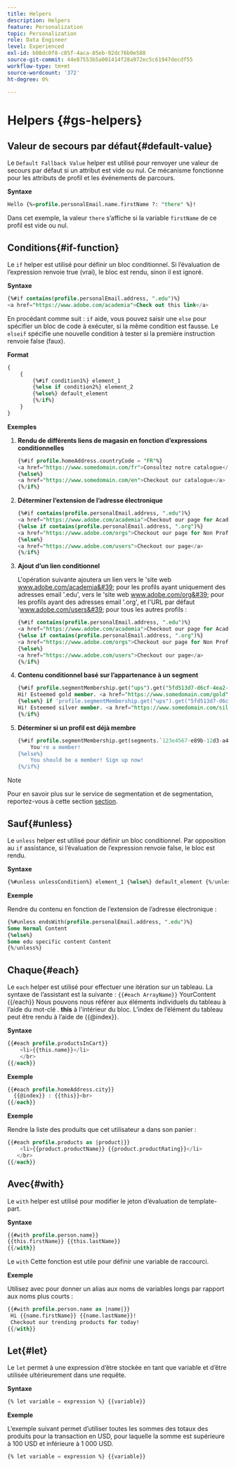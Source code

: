 ```yaml
---
title: Helpers
description: Helpers
feature: Personalization
topic: Personalization
role: Data Engineer
level: Experienced
exl-id: b08dc0f8-c85f-4aca-85eb-92dc76b0e588
source-git-commit: 44e87553b5a001414f28a972ec5c61947decdf55
workflow-type: tm+mt
source-wordcount: '372'
ht-degree: 0%

---
```


# Helpers {#gs-helpers}

## Valeur de secours par défaut{#default-value}

Le `Default Fallback Value` helper est utilisé pour renvoyer une valeur de secours par défaut si un attribut est vide ou nul. Ce mécanisme fonctionne pour les attributs de profil et les événements de parcours.

**Syntaxe**

```sql
Hello {%=profile.personalEmail.name.firstName ?: "there" %}!
```

Dans cet exemple, la valeur `there` s’affiche si la variable `firstName` de ce profil est vide ou nul.

## Conditions{#if-function}

Le `if` helper est utilisé pour définir un bloc conditionnel.
Si l’évaluation de l’expression renvoie true (vrai), le bloc est rendu, sinon il est ignoré.

**Syntaxe**

```sql
{%#if contains(profile.personalEmail.address, ".edu")%}
<a href="https://www.adobe.com/academia">Check out this link</a>
```

En procédant comme suit : `if` aide, vous pouvez saisir une `else` pour spécifier un bloc de code à exécuter, si la même condition est fausse.
Le `elseif` spécifie une nouvelle condition à tester si la première instruction renvoie false (faux).


**Format**

```sql
{
    {
        {%#if condition1%} element_1 
        {%else if condition2%} element_2 
        {%else%} default_element 
        {%/if%}
    }
}
```

**Exemples**

1. **Rendu de différents liens de magasin en fonction d’expressions conditionnelles**

   ```sql
   {%#if profile.homeAddress.countryCode = "FR"%}
   <a href="https://www.somedomain.com/fr">Consultez notre catalogue</a>
   {%else%}
   <a href="https://www.somedomain.com/en">Checkout our catalogue</a>
   {%/if%}
   ```

1. **Déterminer l’extension de l’adresse électronique**

   ```sql
   {%#if contains(profile.personalEmail.address, ".edu")%}
   <a href="https://www.adobe.com/academia">Checkout our page for Academia personals</a>
   {%else if contains(profile.personalEmail.address, ".org")%}
   <a href="https://www.adobe.com/orgs">Checkout our page for Non Profits</a>
   {%else%}
   <a href="https://www.adobe.com/users">Checkout our page</a>
   {%/if%}
   ```

1. **Ajout d’un lien conditionnel**

   L&#39;opération suivante ajoutera un lien vers le &#39;site web www.adobe.com/academia&#39; pour les profils ayant uniquement des adresses email &#39;.edu&#39;, vers le &#39;site web www.adobe.com/org&#39; pour les profils ayant des adresses email &#39;.org&#39;, et l&#39;URL par défaut &#39;www.adobe.com/users&#39; pour tous les autres profils :

   ```sql
   {%#if contains(profile.personalEmail.address, ".edu")%}
   <a href="https://www.adobe.com/academia">Checkout our page for Academia personals</a>
   {%else if contains(profile.personalEmail.address, ".org")%}
   <a href="https://www.adobe.com/orgs">Checkout our page for Non Profits</a>
   {%else%}
   <a href="https://www.adobe.com/users">Checkout our page</a>
   {%/if%}
   ```

1. **Contenu conditionnel basé sur l’appartenance à un segment**

   ```sql
   {%#if profile.segmentMembership.get("ups").get("5fd513d7-d6cf-4ea2-856a-585150041a8b").status = "existing"%}
   Hi! Esteemed gold member. <a href="https://www.somedomain.com/gold">Checkout your exclusive perks </a>
   {%else%} if 'profile.segmentMembership.get("ups").get("5fd513d7-d6cf-4ea2-856a-585150041a8c").status = "existing"'%}
   Hi! Esteemed silver member. <a href="https://www.somedomain.com/silver">Checkout your exclusive perks </a>
   {%/if%}
   ```

1. **Déterminer si un profil est déjà membre**

   ```sql
   {%#if profile.segmentMembership.get(segments.`123e4567-e89b-12d3-a456-426614174000`.id)%}
       You're a member!
   {%else%}
       You should be a member! Sign up now!
   {%/if%}
   ```

>[!NOTE]
>
>Pour en savoir plus sur le service de segmentation et de segmentation, reportez-vous à cette section [section](../../segment/about-segments.md).


## Sauf{#unless}

Le `unless` helper est utilisé pour définir un bloc conditionnel. Par opposition au `if`  assistance, si l’évaluation de l’expression renvoie false, le bloc est rendu.

**Syntaxe**

```sql
{%#unless unlessCondition%} element_1 {%else%} default_element {%/unless%}
```

**Exemple**

Rendre du contenu en fonction de l’extension de l’adresse électronique :

```sql
{%#unless endsWith(profile.personalEmail.address, ".edu")%}
Some Normal Content
{%else%}
Some edu specific content Content
{%/unless%}
```

## Chaque{#each}

Le `each` helper est utilisé pour effectuer une itération sur un tableau.
La syntaxe de l’assistant est la suivante : ```{{#each ArrayName}}``` YourContent {{/each}}
Nous pouvons nous référer aux éléments individuels du tableau à l’aide du mot-clé . **this** à l&#39;intérieur du bloc. L’index de l’élément du tableau peut être rendu à l’aide de {{@index}}.

**Syntaxe**

```sql
{{#each profile.productsInCart}}
    <li>{{this.name}}</li>
    </br>
{{/each}}
```

**Exemple**

```sql
{{#each profile.homeAddress.city}}
  {{@index}} : {{this}}<br>
{{/each}}
```

**Exemple**

Rendre la liste des produits que cet utilisateur a dans son panier :

```sql
{{#each profile.products as |product|}}
    <li>{{product.productName}} {{product.productRating}}</li>
   </br>
{{/each}}
```

## Avec{#with}

Le `with` helper est utilisé pour modifier le jeton d’évaluation de template-part.

**Syntaxe**

```sql
{{#with profile.person.name}}
{{this.firstName}} {{this.lastName}}
{{/with}}
```

Le `with` Cette fonction est utile pour définir une variable de raccourci.

**Exemple**

Utilisez avec pour donner un alias aux noms de variables longs par rapport aux noms plus courts :

```sql
{{#with profile.person.name as |name|}}
 Hi {{name.firstName}} {{name.lastName}}!
 Checkout our trending products for today!
{{/with}}
```

## Let{#let}

Le `let` permet à une expression d’être stockée en tant que variable et d’être utilisée ultérieurement dans une requête.

**Syntaxe**

```sql
{% let variable = expression %} {{variable}}
```

**Exemple**

L’exemple suivant permet d’utiliser toutes les sommes des totaux des produits pour la transaction en USD, pour laquelle la somme est supérieure à 100 USD et inférieure à 1 000 USD.

```sql
{% let variable = expression %} {{variable}}
```

